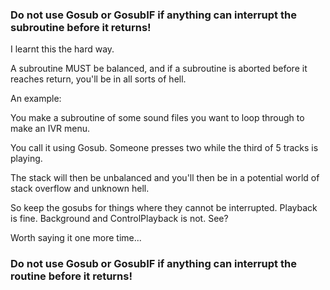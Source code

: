 ### Do not use Gosub or GosubIF if anything can interrupt the subroutine before it returns!

I learnt this the hard way.

A subroutine MUST be balanced, and if a subroutine is aborted before it reaches return, you'll be in all sorts of hell.

An example:

You make a subroutine of some sound files you want to loop through to make an IVR menu.

You call it using Gosub. Someone presses two while the third of 5 tracks is playing.

The stack will then be unbalanced and you'll then be in a potential world of stack overflow and unknown hell.

So keep the gosubs for things where they cannot be interrupted. Playback is fine. Background and ControlPlayback is not. See?

Worth saying it one more time...

### Do not use Gosub or GosubIF if anything can interrupt the routine before it returns!
